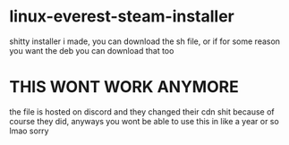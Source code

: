 # linux-everest-steam-installer
shitty installer i made, you can download the sh file, or if for some reason you want the deb you can download that too

# THIS WONT WORK ANYMORE
the file is hosted on discord and they changed their cdn shit because of course they did, anyways you wont be able to use this in like a year or so lmao sorry
